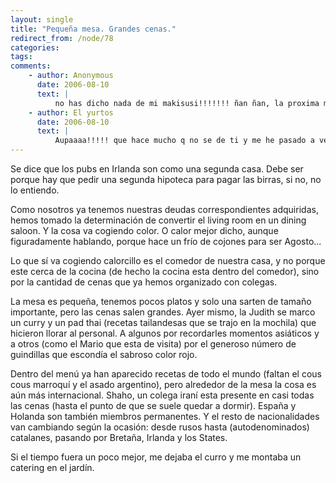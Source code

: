 ```yaml
---
layout: single
title: "Pequeña mesa. Grandes cenas."
redirect_from: /node/78
categories:
tags: 
comments: 
    - author: Anonymous
      date: 2006-08-10
      text: |
          no has dicho nada de mi makisusi!!!!!!! ñan ñan, la proxima me marco el cuscus, mil besitos de la vir, dile a la jud que yo echo mucho de menos sus lasañas, sus grandes y deliciosas lasañassssssbesitos  
    - author: El yurtos
      date: 2006-08-10
      text: |
          Aupaaaa!!!!! que hace mucho q no se de ti y me he pasado a ver que te contabas y como te va todo. Como imaginaba veo que mu bien, rodeado de mucha, mucha gente y subiendo. Pos ná, moná! q a ver si un dia de estos saco unos dias, te pego un toke y me planto por alli pa verte el careto y echarme unas pintas al coleto con tu menda. Ale, besazos y abrazos pa tos y a seguir haciendo patria.  
---
```

Se dice que los pubs en Irlanda son como una segunda casa. Debe ser porque hay que pedir una segunda hipoteca para pagar las birras, si no, no lo entiendo.  

Como nosotros ya tenemos nuestras deudas correspondientes adquiridas, hemos tomado la determinación de convertir el living room en un dining saloon. Y la cosa va cogiendo color. O calor mejor dicho, aunque figuradamente hablando, porque hace un frío de cojones para ser Agosto...  

Lo que sí va cogiendo calorcillo es el comedor de nuestra casa, y no porque este cerca de la cocina (de hecho la cocina esta dentro del comedor), sino por la cantidad de cenas que ya hemos organizado con colegas.  

La mesa es pequeña, tenemos pocos platos y solo una sarten de tamaño importante, pero las cenas salen grandes. Ayer mismo, la Judith se marco un curry y un pad thai (recetas tailandesas que se trajo en la mochila) que hicieron llorar al personal. A algunos por recordarles momentos asiáticos y a otros (como el Mario que esta de visita) por el generoso número de guindillas que escondía el sabroso color rojo.  

Dentro del menú ya han aparecido recetas de todo el mundo (faltan el cous cous marroquí y el asado argentino), pero alrededor de la mesa la cosa es aún más internacional. Shaho, un colega iraní esta presente en casi todas las cenas (hasta el punto de que se suele quedar a dormir). España y Holanda son también miembros permanentes. Y el resto de nacionalidades van cambiando según la ocasión: desde rusos hasta (autodenominados) catalanes, pasando por Bretaña, Irlanda y los States.  

Si el tiempo fuera un poco mejor, me dejaba el curro y me montaba un catering en el jardín.
